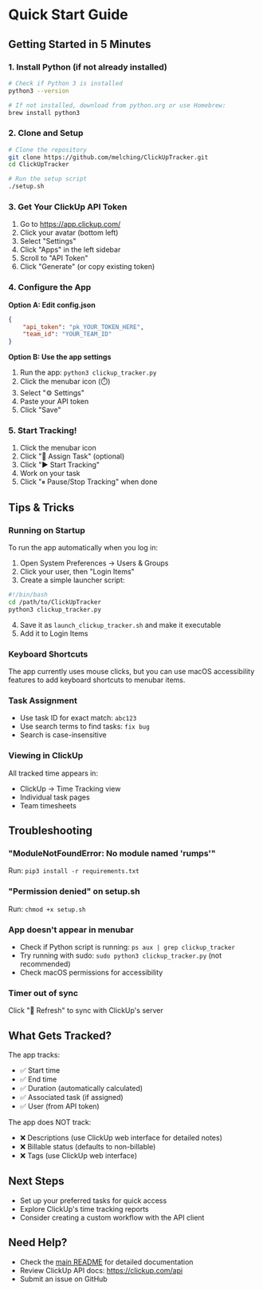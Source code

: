# Quick Start Guide

## Getting Started in 5 Minutes

### 1. Install Python (if not already installed)
```bash
# Check if Python 3 is installed
python3 --version

# If not installed, download from python.org or use Homebrew:
brew install python3
```

### 2. Clone and Setup
```bash
# Clone the repository
git clone https://github.com/melching/ClickUpTracker.git
cd ClickUpTracker

# Run the setup script
./setup.sh
```

### 3. Get Your ClickUp API Token
1. Go to https://app.clickup.com/
2. Click your avatar (bottom left)
3. Select "Settings"
4. Click "Apps" in the left sidebar
5. Scroll to "API Token"
6. Click "Generate" (or copy existing token)

### 4. Configure the App
**Option A: Edit config.json**
```json
{
    "api_token": "pk_YOUR_TOKEN_HERE",
    "team_id": "YOUR_TEAM_ID"
}
```

**Option B: Use the app settings**
1. Run the app: `python3 clickup_tracker.py`
2. Click the menubar icon (⏱️)
3. Select "⚙️ Settings"
4. Paste your API token
5. Click "Save"

### 5. Start Tracking!
1. Click the menubar icon
2. Click "🎯 Assign Task" (optional)
3. Click "▶️ Start Tracking"
4. Work on your task
5. Click "⏸ Pause/Stop Tracking" when done

## Tips & Tricks

### Running on Startup
To run the app automatically when you log in:

1. Open System Preferences → Users & Groups
2. Click your user, then "Login Items"
3. Create a simple launcher script:

```bash
#!/bin/bash
cd /path/to/ClickUpTracker
python3 clickup_tracker.py
```

4. Save it as `launch_clickup_tracker.sh` and make it executable
5. Add it to Login Items

### Keyboard Shortcuts
The app currently uses mouse clicks, but you can use macOS accessibility features to add keyboard shortcuts to menubar items.

### Task Assignment
- Use task ID for exact match: `abc123`
- Use search terms to find tasks: `fix bug`
- Search is case-insensitive

### Viewing in ClickUp
All tracked time appears in:
- ClickUp → Time Tracking view
- Individual task pages
- Team timesheets

## Troubleshooting

### "ModuleNotFoundError: No module named 'rumps'"
Run: `pip3 install -r requirements.txt`

### "Permission denied" on setup.sh
Run: `chmod +x setup.sh`

### App doesn't appear in menubar
- Check if Python script is running: `ps aux | grep clickup_tracker`
- Try running with sudo: `sudo python3 clickup_tracker.py` (not recommended)
- Check macOS permissions for accessibility

### Timer out of sync
Click "🔄 Refresh" to sync with ClickUp's server

## What Gets Tracked?

The app tracks:
- ✅ Start time
- ✅ End time
- ✅ Duration (automatically calculated)
- ✅ Associated task (if assigned)
- ✅ User (from API token)

The app does NOT track:
- ❌ Descriptions (use ClickUp web interface for detailed notes)
- ❌ Billable status (defaults to non-billable)
- ❌ Tags (use ClickUp web interface)

## Next Steps

- Set up your preferred tasks for quick access
- Explore ClickUp's time tracking reports
- Consider creating a custom workflow with the API client

## Need Help?

- Check the [main README](README.md) for detailed documentation
- Review ClickUp API docs: https://clickup.com/api
- Submit an issue on GitHub
